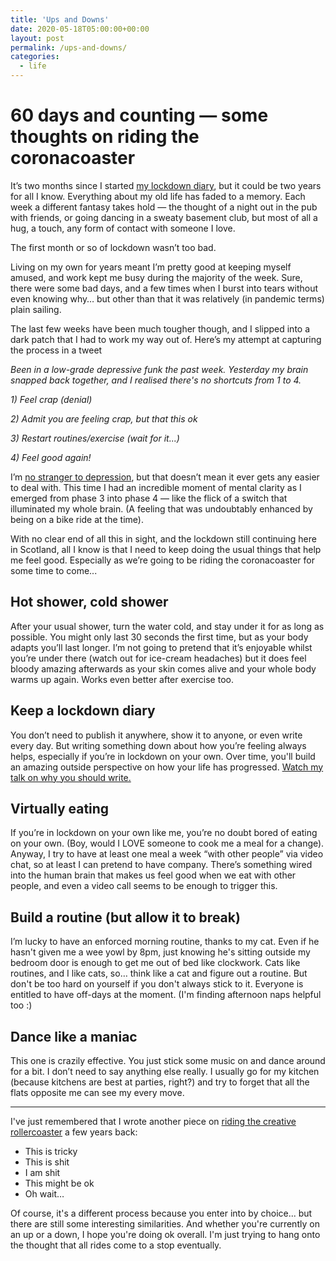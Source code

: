 ```yaml
---
title: 'Ups and Downs'
date: 2020-05-18T05:00:00+00:00
layout: post
permalink: /ups-and-downs/
categories:
  - life
---
```


# 60 days and counting — some thoughts on riding the coronacoaster

It’s two months since I started [my lockdown diary](https://www.greig.cc/coronavirus-lockdown-diary/), but it could be two years for all I know. Everything about my old life has faded to a memory. Each week a different fantasy takes hold — the thought of a night out in the pub with friends, or going dancing in a sweaty basement club, but most of all a hug, a touch, any form of contact with someone I love.

The first month or so of lockdown wasn’t too bad.

Living on my own for years meant I’m pretty good at keeping myself amused, and work kept me busy during the majority of the week. Sure, there were some bad days, and a few times when I burst into tears without even knowing why… but other than that it was relatively (in pandemic terms) plain sailing.

The last few weeks have been much tougher though, and I slipped into a dark patch that I had to work my way out of. Here’s my attempt at capturing the process in a tweet

_Been in a low-grade depressive funk the past week. Yesterday my brain snapped back together, and I realised there's no shortcuts from 1 to 4._

_1) Feel crap (denial)_

_2) Admit you are feeling crap, but that this ok_

_3) Restart routines/exercise (wait for it...)_

_4) Feel good again!_

I’m [no stranger to depression](https://www.greig.cc/the-unspoken-d-word-depression/), but that doesn’t mean it ever gets any easier to deal with. This time I had an incredible moment of mental clarity as I emerged from phase 3 into phase 4 — like the flick of a switch that illuminated my whole brain. (A feeling that was undoubtably enhanced by being on a bike ride at the time).

With no clear end of all this in sight, and the lockdown still continuing here in Scotland, all I know is that I need to keep doing the usual things that help me feel good. Especially as we’re going to be riding the coronacoaster for some time to come...

## Hot shower, cold shower
After your usual shower, turn the water cold, and stay under it for as long as possible. You might only last 30 seconds the first time, but as your body adapts you’ll last longer. I’m not going to pretend that it’s enjoyable whilst you’re under there (watch out for ice-cream headaches) but it does feel bloody amazing afterwards as your skin comes alive and your whole body warms up again. Works even better after exercise too.

## Keep a lockdown diary
You don’t need to publish it anywhere, show it to anyone, or even write every day. But writing something down about how you’re feeling always helps, especially if you’re in lockdown on your own. Over time, you'll build an amazing outside perspective on how your life has progressed. [Watch my talk on why you should write.](https://www.greig.cc/why-you-should-write/)

## Virtually eating
If you’re in lockdown on your own like me, you’re no doubt bored of eating on your own. (Boy, would I LOVE someone to cook me a meal for a change). Anyway, I try to have at least one meal a week “with other people” via video chat, so at least I can pretend to have company. There’s something wired into the human brain that makes us feel good when we eat with other people, and even a video call seems to be enough to trigger this.

## Build a routine (but allow it to break)
I’m lucky to have an enforced morning routine, thanks to my cat. Even if he hasn't given me a wee yowl by 8pm, just knowing he's sitting outside my bedroom door is enough to get me out of bed like clockwork. Cats like routines, and I like cats, so… think like a cat and figure out a routine. But don't be too hard on yourself if you don't always stick to it. Everyone is entitled to have off-days at the moment. (I'm finding afternoon naps helpful too :)

## Dance like a maniac
This one is crazily effective. You just stick some music on and dance around for a bit. I don’t need to say anything else really. I usually go for my kitchen (because kitchens are best at parties, right?) and try to forget that all the flats opposite me can see my every move.

----

I've just remembered that I wrote another piece on [riding the creative rollercoaster](https://www.greig.cc/creative-rollercoaster/) a few years back:

<ul>
<li>This is tricky</li>
<li>This is shit</li>
<li>I am shit</li>
<li>This might be ok</li>
<li>Oh wait…</li>
</ul>

Of course, it's a different process because you enter into by choice... but there are still some interesting similarities. And whether you're currently on an up or a down, I hope you're doing ok overall.  I'm just trying to hang onto the thought that all rides come to a stop eventually.
